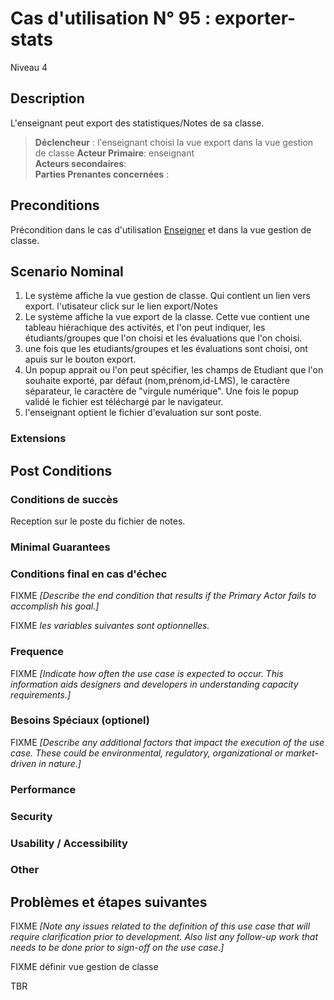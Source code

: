 
# Cas d'utilisation N° 95 :  exporter-stats

Niveau 4

##	Description

L'enseignant peut export des statistiques/Notes de sa classe. 

> **Déclencheur** : l'enseignant choisi la vue export dans la vue gestion de classe 
> **Acteur Primaire**: enseignant   
> **Acteurs secondaires**:    
> **Parties Prenantes concernées** :    
 
 
## Preconditions
Précondition dans le cas d'utilisation [Enseigner](Enseigner.md) et dans la vue gestion de classe.

## Scenario Nominal

1.	Le système affiche la vue gestion de classe.
  Qui contient un lien vers export. l'utisateur click sur le lien export/Notes
2.	Le système affiche la vue export de la classe. 
Cette vue contient une tableau hiérachique des activités, et l'on peut indiquer,
les étudiants/groupes que l'on choisi et les évaluations que l'on choisi.
3. une fois que les etudiants/groupes et les évaluations sont choisi, ont apuis sur le bouton export.
4.	Un popup apprait ou l'on peut spécifier, les champs de Etudiant que l'on souhaite exporté, par défaut (nom,prénom,id-LMS), le caractère séparateur, le caractère de "virgule numérique". 
Une fois le popup validé le fichier est téléchargé par le navigateur.
5. l'enseignant optient le fichier d'evaluation sur sont poste.

###	Extensions



## Post Conditions
### Conditions de succès 
Reception sur le poste du fichier de notes.

### Minimal Guarantees


### Conditions final en cas d'échec
FIXME _[Describe the end condition that results if the Primary Actor fails to accomplish his goal.]_


FIXME _les variables suivantes sont optionnelles._

### Frequence
FIXME _[Indicate how often the use case is expected to occur. This information aids designers and developers in understanding capacity requirements.]_   
### Besoins Spéciaux (optionel)  
FIXME _[Describe any additional factors that impact the execution of the use case. These could be environmental, regulatory, organizational or market-driven in nature.]_  
### Performance  
###	Security  
###	Usability / Accessibility  
###	Other  

##	Problèmes et étapes suivantes  
FIXME _[Note any issues related to the definition of this use case that will require clarification prior to development. Also list any follow-up work that needs to be done prior to sign-off on the use case.]_  

FIXME définir vue gestion de classe  


TBR
